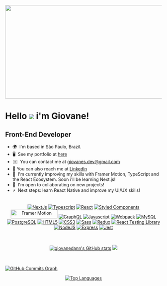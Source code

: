 <img src="https://images.wallpapersden.com/image/download/landscape-pixel-art_bGhnaGeUmZqaraWkpJRmaGtrrWxrbQ.jpg" width="1000" height="300"/>

Hello ![](https://user-images.githubusercontent.com/18350557/176309783-0785949b-9127-417c-8b55-ab5a4333674e.gif) i'm Giovane!
================================================================================================================================

Front-End Developer
-------------------

*   🌍  I'm based in São Paulo, Brazil.
*   🖥️  See my portfolio at [here](http://giovanedann.github.io/)
*   ✉️  You can contact me at [giovanes.dev@gmail.com](mailto:giovanes.dev@gmail.com)
*   🚀  You can also reach me at [LinkedIn](https://www.linkedin.com/in/giovanesaesdev/)
*   🧠  I'm currently improving my skills with Framer Motion, TypeScript and the React Ecosystem. Soon i'll be learning Next.js!
*   🤝  I'm open to collaborating on new projects!
*   ⚡  Next steps: learn React Native and improve my UI/UX skills!
<br /><br />

<p align="center">
<a href="https://nextjs.org/docs" target="_blank" rel="noreferrer"><img src="https://img.shields.io/badge/next.js-000000?style=for-the-badge&logo=nextdotjs&logoColor=white"   alt="NextJs" /></a>
  <a href="https://www.typescriptlang.org/" target="_blank" rel="noreferrer"><img src="https://img.shields.io/badge/TypeScript-007ACC?style=for-the-badge&logo=typescript&logoColor=white"   alt="Typescript" /></a>
  <a href="https://reactjs.org/" target="_blank" rel="noreferrer"><img src="https://img.shields.io/badge/React-20232A?style=for-the-badge&logo=react&logoColor=61DAFBg"   alt="React" /></a>
  <a href="https://styled-components.com/" target="_blank" rel="noreferrer"><img src="https://img.shields.io/badge/styled--components-DB7093?style=for-the-badge&logo=styled-components&logoColor=white"   alt="Styled Components" /></a>
  <a href="https://www.framer.com/motion/" target="_blank" rel="noreferrer"><img src="https://i.ibb.co/1rPvxYv/1f7e6fb4-775b-4e17-984f-b079f74d7424.jpg" width="150px" height="28px" alt="Framer Motion" /></a>
  <a href="https://graphql.org/" target="_blank" rel="noreferrer"><img src="https://img.shields.io/badge/GraphQl-E10098?style=for-the-badge&logo=graphql&logoColor=white"   alt="GraphQL" /></a>
  <a href="https://developer.mozilla.org/en-US/docs/Web/JavaScript" target="_blank" rel="noreferrer"><img src="https://img.shields.io/badge/JavaScript-323330?style=for-the-badge&logo=javascript&logoColor=F7DF1E"   alt="Javascript" /></a>
  <a href="https://webpack.js.org/" target="_blank" rel="noreferrer"><img src="https://img.shields.io/badge/Webpack-8DD6F9?style=for-the-badge&logo=Webpack&logoColor=white"   alt="Webpack" /></a>
  <a href="https://www.mysql.com/" target="_blank" rel="noreferrer"><img src="https://img.shields.io/badge/MySQL-005C84?style=for-the-badge&logo=mysql&logoColor=white"   alt="MySQL" /></a>
  <a href="https://www.postgresql.org/" target="_blank" rel="noreferrer"><img src="https://img.shields.io/badge/PostgreSQL-316192?style=for-the-badge&logo=postgresql&logoColor=white"   alt="PostgreSQL" /></a>
  <a href="https://developer.mozilla.org/en-US/docs/Glossary/HTML5" target="_blank" rel="noreferrer"><img src="https://img.shields.io/badge/HTML5-E34F26?style=for-the-badge&logo=html5&logoColor=white"   alt="HTML5" /></a>
  <a href="https://www.w3.org/TR/CSS/#css" target="_blank" rel="noreferrer"><img src="https://img.shields.io/badge/CSS3-1572B6?style=for-the-badge&logo=css3&logoColor=white"   alt="CSS3" /></a>
  <a href="https://sass-lang.com/" target="_blank" rel="noreferrer"><img src="https://img.shields.io/badge/Sass-CC6699?style=for-the-badge&logo=sass&logoColor=white"   alt="Sass" /></a>
  <a href="https://redux.js.org/" target="_blank" rel="noreferrer"><img src="https://img.shields.io/badge/Redux-593D88?style=for-the-badge&logo=redux&logoColor=white"   alt="Redux" /></a>
  <a href="https://testing-library.com/" target="_blank" rel="noreferrer"><img src="https://img.shields.io/badge/Testing%20Library-E33332.svg?style=for-the-badge&logo=Testing-Library&logoColor=white"   alt="React Testing Library" /></a>
  <a href="https://nodejs.org/en/" target="_blank" rel="noreferrer"><img src="https://img.shields.io/badge/Node.js-339933?style=for-the-badge&logo=nodedotjs&logoColor=white"   alt="NodeJS" /></a>
  <a href="https://expressjs.com/" target="_blank" rel="noreferrer"><img src="https://img.shields.io/badge/Express.js-000000?style=for-the-badge&logo=express&logoColor=white"   alt="Express" /></a>
  <a href="https://jestjs.io/" target="_blank" rel="noreferrer"><img src="https://img.shields.io/badge/Jest-C21325?style=for-the-badge&logo=jest&logoColor=white"   alt="Jest" /></a>
</p>
<br /><br />

<div width="100%" align="center">
  <a href="http://www.github.com/giovanedann"><img src="https://github-readme-stats.vercel.app/api?username=giovanedann&show_icons=true&hide=&count_private=true&title_color=a855f7&text_color=ffffff&icon_color=14b8a6&bg_color=171717&hide_border=true&show_icons=true" alt="giovanedann's GitHub stats" /></a>
  <a href="http://www.github.com/giovanedann"><img src="https://github-readme-streak-stats.herokuapp.com/?user=giovanedann&stroke=ffffff&background=171717&ring=a855f7&fire=a855f7&currStreakNum=ffffff&currStreakLabel=a855f7&sideNums=ffffff&sideLabels=ffffff&dates=ffffff&hide_border=true" /></a>
</div>
<br /><br />

<a href="http://www.github.com/giovanedann"><img src="https://activity-graph.herokuapp.com/graph?username=giovanedann&bg_color=171717&color=ffffff&line=14b8a6&point=ffffff&area_color=171717&area=true&hide_border=true&custom_title=GitHub%20Commits%20Graph" alt="GitHub Commits Graph" /></a>

<div width="100%" align="center">
  <a href="https://github.com/giovanedann" align="left"><img src="https://github-readme-stats.vercel.app/api/top-langs/?username=giovanedann&langs_count=10&title_color=a855f7&text_color=ffffff&icon_color=14b8a6&bg_color=171717&hide_border=true&locale=en&custom_title=Top%20%Languages" alt="Top Languages" /></a>
</div>
